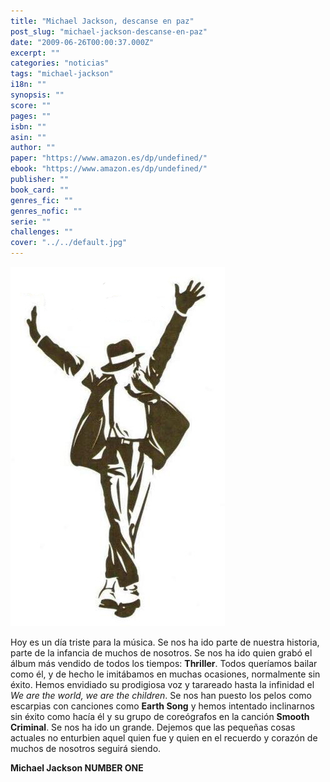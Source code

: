 ```yaml
---
title: "Michael Jackson, descanse en paz"
post_slug: "michael-jackson-descanse-en-paz"
date: "2009-06-26T00:00:37.000Z"
excerpt: ""
categories: "noticias"
tags: "michael-jackson"
i18n: ""
synopsis: ""
score: ""
pages: ""
isbn: ""
asin: ""
author: ""
paper: "https://www.amazon.es/dp/undefined/"
ebook: "https://www.amazon.es/dp/undefined/"
publisher: ""
book_card: ""
genres_fic: ""
genres_nofic: ""
serie: ""
challenges: ""
cover: "../../default.jpg"
---
```


![michael-jackson](images/michael-jackson.jpg "michael-jackson")

Hoy es un día triste para la música. Se nos ha ido parte de nuestra historia, parte de la infancia de muchos de nosotros. Se nos ha ido quien grabó el álbum más vendido de todos los tiempos: **Thriller**. Todos queríamos bailar como él, y de hecho le imitábamos en muchas ocasiones, normalmente sin éxito. Hemos envidiado su prodigiosa voz y tarareado hasta la infinidad el _We are the world, we are the children_. Se nos han puesto los pelos como escarpias con canciones como **Earth Song** y hemos intentado inclinarnos sin éxito como hacía él y su grupo de coreógrafos en la canción **Smooth Criminal**. Se nos ha ido un grande. Dejemos que las pequeñas cosas actuales no enturbien aquel quien fue y quien en el recuerdo y corazón de muchos de nosotros seguirá siendo.

**Michael Jackson NUMBER ONE**
